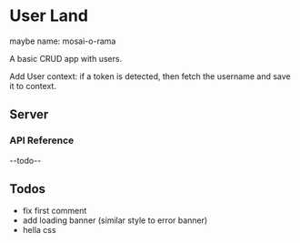 # User Land

maybe name: mosai-o-rama

A basic CRUD app with users.

Add User context: if a token is detected, then fetch the username and save it to context.

## Server

### API Reference

--todo--

## Todos

- fix first comment
- add loading banner (similar style to error banner)
- hella css
